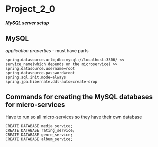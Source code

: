 # Project_2_0

***MySQL server setup***

## MySQL
*application.properties* - must have parts
```
spring.datasource.url=jdbc:mysql://localhost:3306/ << service_name(which depends on the microservice) >>  
spring.datasource.username=root  
spring.datasource.password=root  
spring.sql.init.mode=always  
spring.jpa.hibernate.ddl-auto=create-drop  
```
## Commands for creating the MySQL databases for micro-services
Have to run so all micro-services so they have their own database  
```
CREATE DATABASE media_service;
CREATE DATABASE rating_service;
CREATE DATABASE genre_service;
CREATE DATABASE album_service;
```
